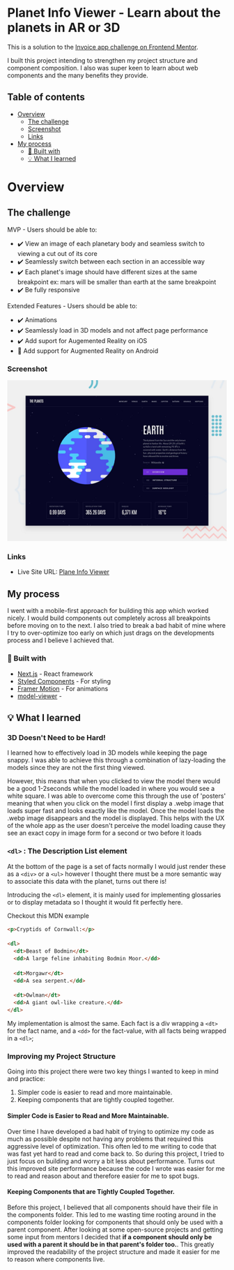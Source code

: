# Planet Info Viewer - Learn about the planets in AR or 3D

This is a solution to the [Invoice app challenge on Frontend Mentor](https://www.frontendmentor.io/challenges/invoice-app-i7KaLTQjl).

I built this project intending to strengthen my project structure and component composition. I also was super keen to learn about web components and the many benefits they provide.

## Table of contents

- [Overview](#overview)
  - [The challenge](#the-challenge)
  - [Screenshot](#screenshot)
  - [Links](#links)
- [My process](#my-process)
  - [🧰 Built with](#built-with)
  - [💡 What I learned](#what-i-learned)

# Overview

## The challenge

MVP - Users should be able to:

- ✔️ View an image of each planetary body and seamless switch to viewing a cut out of its core
- ✔️ Seamlessly switch between each section in an accessible way
- ✔️ Each planet's image should have different sizes at the same breakpoint ex: mars will be smaller than earth at the same breakpoint
- ✔️ Be fully responsive

Extended Features - Users should be able to:

- ✔️ Animations
- ✔️ Seamlessly load in 3D models and not affect page performance
- ✔️ Add suport for Augemented Reality on iOS
- 🔲 Add support for Augmented Reality on Android

### Screenshot

![](./preview.jpg)

### Links

- Live Site URL: [Plane Info Viewer](https://planet-info-viewer-scottgrun.vercel.app)

## My process

I went with a mobile-first approach for building this app which worked nicely. I would build components out completely across all breakpoints before moving on to the next. I also tried to break a bad habit of mine where I try to over-optimize too early on which just drags on the developments process and I believe I achieved that.

### 🧰 Built with

- [Next.js](https://nextjs.org/) - React framework
- [Styled Components](https://styled-components.com/) - For styling
- [Framer Motion](https://www.framer.com/docs/animation/) - For animations
- [model-viewer](https://modelviewer.dev) -

## 💡 What I learned

### 3D Doesn't Need to be Hard!

I learned how to effectively load in 3D models while keeping the page snappy. I was able to achieve this through a combination of lazy-loading the models since they are not the first thing viewed.

However, this means that when you clicked to view the model there would be a good 1-2seconds while the model loaded in where you would see a white square. I was able to overcome come this through the use of 'posters' meaning that when you click on the model I first display a .webp image that loads super fast and looks exactly like the model. Once the model loads the .webp image disappears and the model is displayed. This helps with the UX of the whole app as the user doesn't perceive the model loading cause they see an exact copy in image form for a second or two before it loads

### `<dl>` : The Description List element

At the bottom of the page is a set of facts normally I would just render these as a `<div>` or a `<ul>` however I thought there must be a more semantic way to associate this data with the planet, turns out there is!

Introducing the `<dl>` element, it is mainly used for implementing glossaries or to display metadata so I thought it would fit perfectly here.

Checkout this MDN example

```html
<p>Cryptids of Cornwall:</p>

<dl>
  <dt>Beast of Bodmin</dt>
  <dd>A large feline inhabiting Bodmin Moor.</dd>

  <dt>Morgawr</dt>
  <dd>A sea serpent.</dd>

  <dt>Owlman</dt>
  <dd>A giant owl-like creature.</dd>
</dl>
```

My implementation is almost the same. Each fact is a div wrapping a `<dt>` for the fact name, and a `<dd>` for the fact-value, with all facts being wrapped in a `<dl>`;

### Improving my Project Structure

Going into this project there were two key things I wanted to keep in mind and practice:

1.  Simpler code is easier to read and more maintainable.
2.  Keeping components that are tightly coupled together.

#### Simpler Code is Easier to Read and More Maintainable.

Over time I have developed a bad habit of trying to optimize my code as much as possible despite not having any problems that required this aggressive level of optimization. This often led to me writing to code that was fast yet hard to read and come back to. So during this project, I tried to just focus on building and worry a bit less about performance. Turns out this improved site performance because the code I wrote was easier for me to read and reason about and therefore easier for me to spot bugs.

#### Keeping Components that are Tightly Coupled Together.

Before this project, I believed that all components should have their file in the components folder. This led to me wasting time rooting around in the components folder looking for components that should only be used with a parent component. After looking at some open-source projects and getting some input from mentors I decided that **if a component should only be used with a parent it should be in that parent's folder too.**. This greatly improved the readability of the project structure and made it easier for me to reason where components live.
